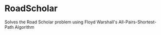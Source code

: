 # RoadScholar
Solves the Road Scholar problem using Floyd Warshall's All-Pairs-Shortest-Path Algorithm
